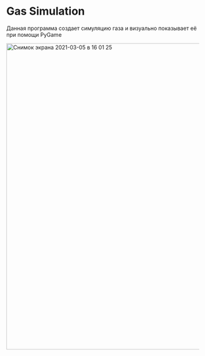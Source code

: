 # Gas Simulation
Данная программа создает симуляцию газа и визуально показывает её при помощи PyGame

<img width="801" alt="Снимок экрана 2021-03-05 в 16 01 25" src="https://user-images.githubusercontent.com/21274627/110118863-0c69e900-7dcc-11eb-8dc5-2ad75577a546.png">

